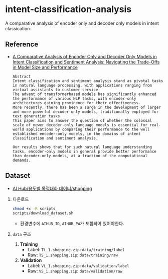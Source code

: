 # intent-classification-analysis

A comparative analysis of encoder only and decoder only models in intent classication.

## Reference

- [A Comparative Analysis of Encoder Only and Decoder Only Models in Intent Classification and Sentiment Analysis: Navigating the Trade-Offs in Model Size and Performance](https://www.researchgate.net/publication/377467915_A_Comparative_Analysis_of_Encoder_Only_and_Decoder_Only_Models_in_Intent_Classification_and_Sentiment_Analysis_Navigating_the_Trade-Offs_in_Model_Size_and_Performance)

  ```
  Abstract
  Intent classification and sentiment analysis stand as pivotal tasks in natural language processing, with applications ranging from virtual assistants to customer service.
  The advent of transformerbased models has significantly enhanced the performance of various NLP tasks, with encoder-only architectures gaining prominence for their effectiveness.
  More recently, there has been a surge in the development of larger and more powerful decoder-only models, traditionally employed for text generation tasks.
  This paper aims to answer the question of whether the colossal scale of newer decoder-only language models is essential for real-world applications by comparing their performance to the well established encoder-only models, in the domains of intent classification and sentiment analysis.

  Our results shows that for such natural language understanding tasks, encoder-only models in general provide better performance than decoder-only models, at a fraction of the computational demands.
  ```

## Dataset

- [AI Hub/용도별 목적대화 데이터/shopping](https://www.aihub.or.kr/aihubdata/data/view.do?currMenu=&topMenu=&aihubDataSe=data&dataSetSn=544)

1. 다운로드
    ```bash
    chmod +x -R scripts
    scripts/download_dataset.sh
    ```
    - 환경변수에 `AIHUB_ID`, `AIHUB_PW`가 포함되어 있어야한다.

2. `data` 구조
   1. **Training**
      - Label: `TL_1.shopping.zip`: `data/training/label`
      - Raw: `TS_1.shopping.zip`: `data/training/raw`
   2. **Validation**
      - Label: `VL_1.shopping.zip`: `data/validation/label`
      - Raw: `VS_1.shopping.zip`: `data/validation/raw`
